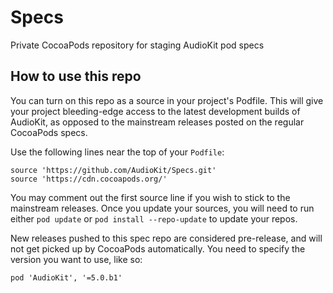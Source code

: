 # Specs
Private CocoaPods repository for staging AudioKit pod specs 

## How to use this repo

You can turn on this repo as a source in your project's Podfile. This will give your project bleeding-edge access to the latest development builds of AudioKit, as opposed to the mainstream releases posted on the regular CocoaPods specs.

Use the following lines near the top of your `Podfile`:

```
source 'https://github.com/AudioKit/Specs.git'
source 'https://cdn.cocoapods.org/'
```

You may comment out the first source line if you wish to stick to the mainstream releases. Once you update your sources, you will need to run either `pod update` or `pod install --repo-update` to update your repos.

New releases pushed to this spec repo are considered pre-release, and will not get picked up by CocoaPods automatically. You need to specify the version you want to use, like so:

```
pod 'AudioKit', '=5.0.b1'
```
